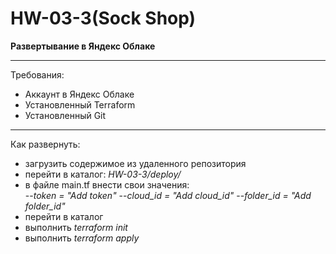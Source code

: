 # HW-03-3(Sock Shop)
**Развертывание в Яндекс Облаке**
___
Требования:
- Аккаунт в Яндекс Облаке
- Установленный Terraform
- Установленный Git
___
Как развернуть:
- загрузить содержимое из удаленного репозитория
- перейти в каталог: _HW-03-3/deploy/_
- в файле main.tf внести свои значения:  
--_token     = "Add token"_
--_cloud_id  = "Add cloud_id"_
--_folder_id = "Add folder_id"_
- перейти в каталог 
- выполнить _terraform init_
- выполнить _terraform apply_
